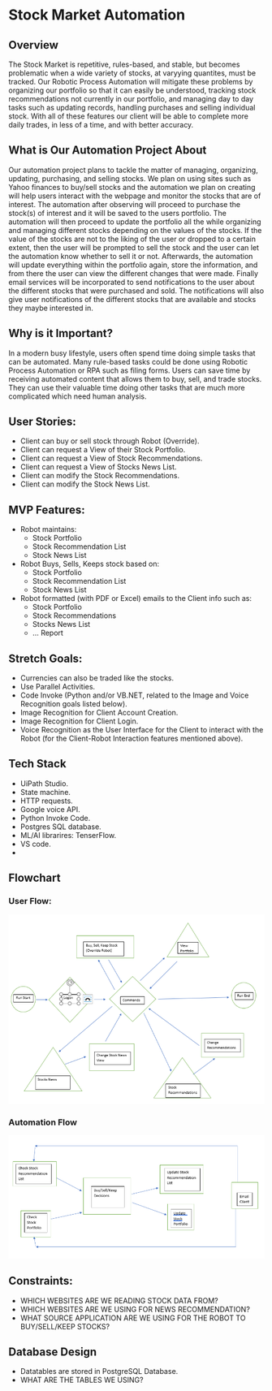 # Stock Market Automation

## Overview

The Stock Market is repetitive, rules-based, and stable, but becomes problematic when a wide variety of stocks, at varyying quantites, must be tracked. Our Robotic Process Automation will mitigate these problems by organizing our portfolio so that it can easily be understood, tracking stock recommendations not currently in our portfolio, and managing day to day tasks such as updating records, handling purchases and selling individual stock. With all of these features our client will be able to complete more daily trades, in less of a time, and with better accuracy.

## What is Our Automation Project About

Our automation project plans to tackle the matter of managing, organizing, updating, purchasing, and selling stocks.  We plan on using sites such as Yahoo finances to buy/sell stocks and the automation we plan on creating will help users interact with the webpage and monitor the stocks that are of interest.  The automation after observing will proceed to purchase the stock(s) of interest and it will be saved to the users portfolio.  The automation will then proceed to update the portfolio all the while organizing and managing different stocks depending on the values of the stocks.  If the value of the stocks are not to the liking of the user or dropped to a certain extent, then the user will be prompted to sell the stock and the user can let the automation know whether to sell it or not.  Afterwards, the automation will update everything within the portfolio again, store the information, and from there the user can view the different changes that were made.  Finally email services will be incorporated to send notifications to the user about the different stocks that were purchased and sold.  The notifications will also give user notifications of the different stocks that are available and stocks they maybe interested in.


## Why is it Important?

In a modern busy lifestyle, users often spend time doing simple tasks that can be automated. Many rule-based tasks could be done using Robotic Process Automation or RPA such as filing forms. Users can save time by receiving automated content that allows them to buy, sell, and trade stocks. They can use their valuable time doing other tasks that are much more complicated which need human analysis.


## User Stories:
- Client can buy or sell stock through Robot (Override).
- Client can request a View of their Stock Portfolio.
- Client can request a View of Stock Recommendations.
- Client can request a View of Stocks News List.
- Client can modify the Stock Recommendations.
- Client can modify the Stock News List.


## MVP Features:
- Robot maintains:
	* Stock Portfolio
	* Stock Recommendation List
	* Stock News List
- Robot Buys, Sells, Keeps stock based on:
	* Stock Portfolio
	* Stock Recommendation List
	* Stock News List
- Robot formatted (with PDF or Excel) emails to the Client info such as:
	* Stock Portfolio
	* Stock Recommendations
	* Stocks News List
	* … Report

## Stretch Goals:
- Currencies can also be traded like the stocks.
- Use Parallel Activities.
- Code Invoke (Python and/or VB.NET, related to the Image and Voice Recognition goals listed below).
- Image Recognition for Client Account Creation.
- Image Recognition for Client Login.
- Voice Recognition as the User Interface for the Client to interact with the Robot (for the Client-Robot Interaction features mentioned above).
## Tech Stack
- UiPath Studio.
- State machine.
- HTTP requests.
- Google voice API.
- Python Invoke Code.
- Postgres SQL database.
- ML/AI librarires: TenserFlow.
- VS code.
-

## Flowchart

### User Flow:
![User Flow](/PlanningFiles/UserFlowChartP2_003.PNG)

### Automation Flow
![Automation Flow](/PlanningFiles/AutomationFlowChartP2_002.PNG)


## Constraints:
- WHICH WEBSITES ARE WE READING STOCK DATA FROM?
- WHICH WEBSITES ARE WE USING FOR NEWS RECOMMENDATION?
- WHAT SOURCE APPLICATION ARE WE USING FOR THE ROBOT TO BUY/SELL/KEEP STOCKS?

## Database Design
- Datatables are stored in PostgreSQL Database.
- WHAT ARE THE TABLES WE USING?


